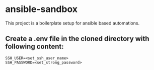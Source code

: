 # ansible-sandbox
This project is a boilerplate setup for ansible based automations.

## Create a .env file in the cloned directory with following content:
```
SSH_USER=<set_ssh_user_name>
SSH_PASSWORD=<set_strong_password>
```
